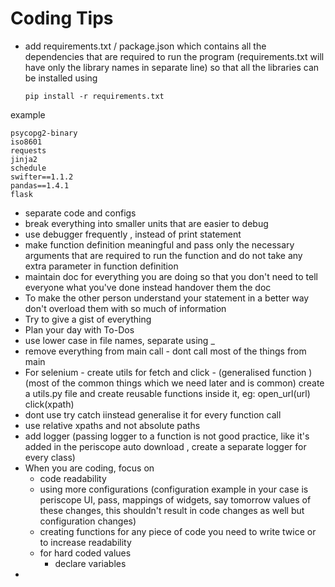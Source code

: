 # Coding Tips
* add requirements.txt / package.json which contains all the dependencies that are required to run the program (requirements.txt will have only the library names in separate line)
so that all the libraries can be installed using 

    ```pip install -r requirements.txt```

example
```pika
psycopg2-binary
iso8601
requests
jinja2
schedule
swifter==1.1.2
pandas==1.4.1
flask
```
* separate code and configs
* break everything into smaller units that are easier to debug
* use debugger frequently , instead of print statement
* make function definition meaningful and pass only the necessary arguments that are required to run the function and do not take any extra parameter in function definition
* maintain doc for everything you are doing so that you don't need to tell everyone what you've done instead handover them the doc
* To make the other person understand your statement in a better way don't overload them with so much of information
* Try to give a gist of everything
* Plan your day with To-Dos
* use lower case in file names, separate using _
* remove everything from main call - dont call most of the things from main
* For selenium - create utils for fetch and click - (generalised function ) (most of the common things which we need later and is common)
create a utils.py file and create reusable functions inside it, eg:
open_url(url)
click(xpath)
* dont use try catch iinstead generalise it for every function call
* use relative xpaths and not absolute paths
* add logger (passing logger to a function is not good practice, like it's added in the periscope auto download , create a separate logger for every class)
* When you are coding, focus on
    * code readability
    * using more configurations (configuration example in your case is periscope UI, pass, mappings of widgets,
say tomorrow values of these changes, this shouldn't result in code changes as well but configuration changes)
    * creating functions for any piece of code you need to write twice or to increase readability
    * for hard coded values
        * declare variables
* 
